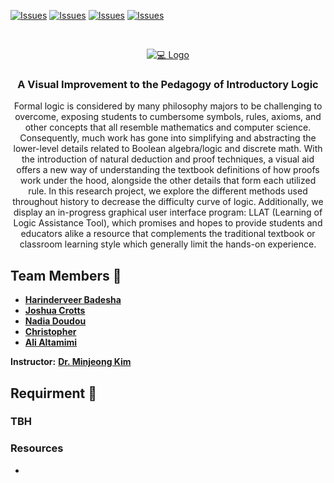 [![Issues](https://img.shields.io/github/contributors/JoshuaCrotts/CSC-490-Capstone-Project?style=flat-square)](https://github.com/JoshuaCrotts/CSC-490-Capstone-Project/graphs/contributors)
[![Issues](https://img.shields.io/github/issues/JoshuaCrotts/CSC-490-Capstone-Project.svg?style=flat-square)](https://github.com/JoshuaCrotts/CSC-490-Capstone-Project/issues)
[![Issues](https://img.shields.io/github/license/JoshuaCrotts/CSC-490-Capstone-Project?style=flat-square)](https://github.com/JoshuaCrotts/CSC-490-Capstone-Project/blob/master/LICENSE)
[![Issues](https://img.shields.io/github/downloads/JoshuaCrotts/CSC-490-Capstone-Project/total?logo=download&style=flat-square)](https://github.com/JoshuaCrotts/CSC-490-Capstone-Project/)


<!-- PROJECT LOGO -->
<br />
<p align="center">
  <a href="https://github.com/UNCG-CSE/COVID-Team-5/">
    <img src="https://www.kopykitab.com/blog/wp-content/uploads/2018/11/comp.-sci.png" alt="💻 Logo">
  </a>

  <h3 align="center">A Visual Improvement to the Pedagogy of Introductory Logic</h3>

  <p align="center">
    Formal logic is considered by many philosophy majors to be challenging to overcome, exposing students to cumbersome symbols, rules, axioms, and other concepts that all resemble mathematics and computer science. Consequently, much work has gone into simplifying and abstracting the lower-level details related to Boolean algebra/logic and discrete math. With the introduction of natural deduction and proof techniques, a visual aid offers a new way of understanding the textbook definitions of how proofs work under the hood, alongside the other details that form each utilized rule. In this research project, we explore the different methods used throughout history to decrease the
difficulty curve of logic. Additionally, we display an in-progress graphical user interface program: LLAT (Learning of Logic Assistance Tool), which promises and hopes to provide students and educators alike a resource that complements the traditional textbook or classroom learning style which generally limit the hands-on experience.
  </p>
</p>

## Team Members 📣

- [**Harinderveer Badesha**](https://github.com/HarinB4)
- [**Joshua Crotts**](https://github.com/JoshuaCrotts)
- [**Nadia Doudou**](https://github.com/diatt17)
- [**Christopher**](https://github.com/ccbrantley)
- [**Ali Altamimi**](https://github.com/CodingTheories)


**Instructor:** [**Dr. Minjeong Kim**](https://sites.google.com/view/minjeongkim)

## Requirment 📜
### TBH
### Resources
- 
